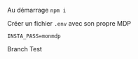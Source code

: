 Au démarrage `npm i`

Créer un fichier `.env` avec son propre MDP

`INSTA_PASS=monmdp`

Branch Test
